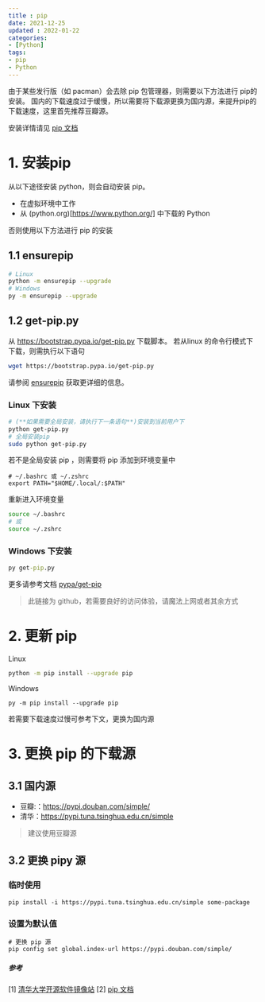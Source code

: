 ```yaml
---
title : pip
date: 2021-12-25
updated : 2022-01-22
categories: 
- [Python]
tags:
- pip
- Python
---
```


由于某些发行版（如 pacman）会去除 pip 包管理器，则需要以下方法进行 pip的安装。
国内的下载速度过于缓慢，所以需要将下载源更换为国内源，来提升pip的下载速度，这里首先推荐豆瓣源。

安装详情请见 [pip 文档](https://pip.pypa.io/en/stable/installation/)

<!--more-->

# 1. 安装pip
从以下途径安装 python，则会自动安装 pip。
+ 在虚拟环境中工作
+ 从 (python.org)[https://www.python.org/] 中下载的 Python

否则使用以下方法进行 pip 的安装

## 1.1 ensurepip

```bash
# Linux
python -m ensurepip --upgrade
# Windows
py -m ensurepip --upgrade
```
## 1.2 get-pip.py
从 https://bootstrap.pypa.io/get-pip.py 下载脚本。
若从linux 的命令行模式下下载，则需执行以下语句

```bash
wget https://bootstrap.pypa.io/get-pip.py
```
请参阅 [ensurepip](https://docs.python.org/3/library/ensurepip.html#module-ensurepip) 获取更详细的信息。

### Linux 下安装
```bash
# (**如果需要全局安装，请执行下一条语句**)安装到当前用户下
python get-pip.py
# 全局安装pip
sudo python get-pip.py
```
若不是全局安装 pip ，则需要将 pip 添加到环境变量中
```vi
# ~/.bashrc 或 ~/.zshrc
export PATH="$HOME/.local/:$PATH"
```
重新进入环境变量
```bash
source ~/.bashrc
# 或
source ~/.zshrc
```

### Windows 下安装

```cmd
py get-pip.py
```
更多请参考文档 [pypa/get-pip](https://github.com/pypa/get-pip)
> 此链接为 github，若需要良好的访问体验，请魔法上网或者其余方式

# 2. 更新 pip

Linux
```bash
python -m pip install --upgrade pip
```

Windows
```
py -m pip install --upgrade pip
```
若需要下载速度过慢可参考下文，更换为国内源


# 3. 更换 pip 的下载源

## 3.1 国内源
+ 豆瓣:：https://pypi.douban.com/simple/
+ 清华：https://pypi.tuna.tsinghua.edu.cn/simple

> 建议使用豆瓣源

## 3.2 更换 pipy 源
### 临时使用
```
pip install -i https://pypi.tuna.tsinghua.edu.cn/simple some-package
```

### 设置为默认值

```
# 更换 pip 源
pip config set global.index-url https://pypi.douban.com/simple/
```

##### 参考

[1] [清华大学开源软件镜像站](https://mirror.tuna.tsinghua.edu.cn/help/pypi/)
[2] [pip 文档](https://pip.pypa.io/en/stable/installation/)
